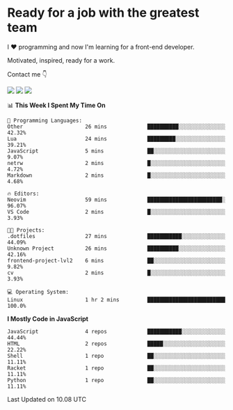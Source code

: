 # Ready for a job with the greatest team

I :heart: programming and now I'm learning for a front-end developer.

Motivated, inspired, ready for a work.

Contact me :point_down:

<a href="https://vk.com/pppershin"><img src="https://img.shields.io/badge/VK--red?style=social&logo=vk"></a>
<a href="https://t.me/pppershin"><img src="https://img.shields.io/badge/telegram--red?style=social&logo=telegram"></a>
<a href="mailto:pershin.daniil.e@gmail.com"><img src="https://img.shields.io/badge/Gmail--red?style=social&logo=gmail"></a>
<!-- <a href=""><img src="https://img.shields.io/badge/blog--red?style=social"></a>
</p> -->

<!--START_SECTION:waka-->
📊 **This Week I Spent My Time On** 

```text
💬 Programming Languages: 
Other                    26 mins             ██████████░░░░░░░░░░░░░░░   42.32% 
Lua                      24 mins             █████████░░░░░░░░░░░░░░░░   39.21% 
JavaScript               5 mins              ██░░░░░░░░░░░░░░░░░░░░░░░   9.07% 
netrw                    2 mins              █░░░░░░░░░░░░░░░░░░░░░░░░   4.72% 
Markdown                 2 mins              █░░░░░░░░░░░░░░░░░░░░░░░░   4.68%

🔥 Editors: 
Neovim                   59 mins             ████████████████████████░   96.07% 
VS Code                  2 mins              █░░░░░░░░░░░░░░░░░░░░░░░░   3.93%

🐱‍💻 Projects: 
.dotfiles                27 mins             ███████████░░░░░░░░░░░░░░   44.09% 
Unknown Project          26 mins             ██████████░░░░░░░░░░░░░░░   42.16% 
frontend-project-lvl2    6 mins              ██░░░░░░░░░░░░░░░░░░░░░░░   9.82% 
cv                       2 mins              █░░░░░░░░░░░░░░░░░░░░░░░░   3.93%

💻 Operating System: 
Linux                    1 hr 2 mins         █████████████████████████   100.0%

```

**I Mostly Code in JavaScript** 

```text
JavaScript               4 repos             ███████████░░░░░░░░░░░░░░   44.44% 
HTML                     2 repos             █████░░░░░░░░░░░░░░░░░░░░   22.22% 
Shell                    1 repo              ██░░░░░░░░░░░░░░░░░░░░░░░   11.11% 
Racket                   1 repo              ██░░░░░░░░░░░░░░░░░░░░░░░   11.11% 
Python                   1 repo              ██░░░░░░░░░░░░░░░░░░░░░░░   11.11%

```



 Last Updated on 10.08 UTC
<!--END_SECTION:waka-->
